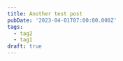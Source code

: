 ```yaml
---
title: Another test post
pubDate: '2023-04-01T07:00:00.000Z'
tags:
  - tag2
  - tag1
draft: true
---
```


